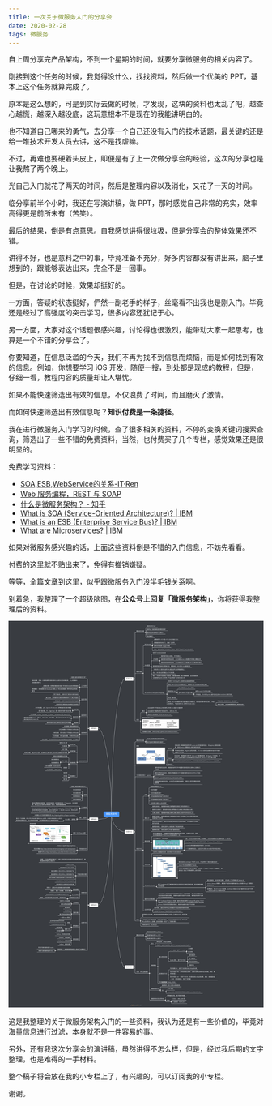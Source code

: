```yaml
---
title: 一次关于微服务入门的分享会
date: 2020-02-28
tags: 微服务
---
```


自上周分享完产品架构，不到一个星期的时间，就要分享微服务的相关内容了。

刚接到这个任务的时候，我觉得没什么，找找资料，然后做一个优美的 PPT，基本上这个任务就算完成了。

原本是这么想的，可是到实际去做的时候，才发现，这块的资料也太乱了吧，越查心越慌，越深入越没底，这玩意根本不是现在的我能讲明白的。

也不知道自己哪来的勇气，去分享一个自己还没有入门的技术话题，最关键的还是给一堆技术开发人员去讲，这不是找虐嘛。

不过，再难也要硬着头皮上，即便是有了上一次做分享会的经验，这次的分享也是让我熬了两个晚上。

光自己入门就花了两天的时间，然后是整理内容以及消化，又花了一天的时间。

临分享前半个小时，我还在写演讲稿，做 PPT，那时感觉自己非常的充实，效率高得更是前所未有（苦笑）。

最后的结果，倒是有点意思。自我感觉讲得很垃圾，但是分享会的整体效果还不错。

讲得不好，也是意料之中的事，毕竟准备不充分，好多内容都没有讲出来，脑子里想到的，跟能够表达出来，完全不是一回事。

但是，在讨论的时候，效果却挺好的。

一方面，答疑的状态挺好，俨然一副老手的样子，丝毫看不出我也是刚入门。毕竟还是经过了高强度的突击学习，很多内容还犹记于心。

另一方面，大家对这个话题很感兴趣，讨论得也很激烈，能带动大家一起思考，也算是一个不错的分享会了。

你要知道，在信息泛滥的今天，我们不再为找不到信息而烦恼，而是如何找到有效的信息。例如，你想要学习 iOS 开发，随便一搜，到处都是现成的教程，但是，仔细一看，教程内容的质量却让人堪忧。

如果不能快速筛选出有效的信息，不仅浪费了时间，而且磨灭了激情。

而如何快速筛选出有效信息呢？**知识付费是一条捷径**。

我在进行微服务入门学习的时候，查了很多相关的资料，不停的变换关键词搜索查询，筛选出了一些不错的免费资料，当然，也付费买了几个专栏，感觉效果还是很明显的。

免费学习资料：
- [SOA,ESB,WebService的关系-IT·Ren](http://itren.xiaolee.net/p/2314815.html)
- [Web 服务编程，REST 与 SOAP](https://www.ibm.com/developerworks/cn/webservices/0907_rest_soap/index.html)
- [什么是微服务架构？ - 知乎](https://www.zhihu.com/question/65502802)
- [What is SOA (Service-Oriented Architecture)? | IBM](https://www.ibm.com/cloud/learn/soa)
- [What is an ESB (Enterprise Service Bus)? | IBM](https://www.ibm.com/cloud/learn/esb)
- [What are Microservices? | IBM](https://www.ibm.com/cloud/learn/microservices)

如果对微服务感兴趣的话，上面这些资料倒是不错的入门信息，不妨先看看。

付费的这里就不贴出来了，免得有推销嫌疑。

等等，全篇文章到这里，似乎跟微服务入门没半毛钱关系啊。

别着急，我整理了一个超级脑图，在**公众号上回复「微服务架构」**，你将获得我整理后的资料。

![](./_image/微服务架构@1.25x.jpg)

这是我整理的关于微服务架构入门的一些资料，我认为还是有一些价值的，毕竟对海量信息进行过滤，本身就不是一件容易的事。

另外，还有我这次分享会的演讲稿，虽然讲得不怎么样，但是，经过我后期的文字整理，也是难得的一手材料。

整个稿子将会放在我的小专栏上了，有兴趣的，可以订阅我的小专栏。

谢谢。
